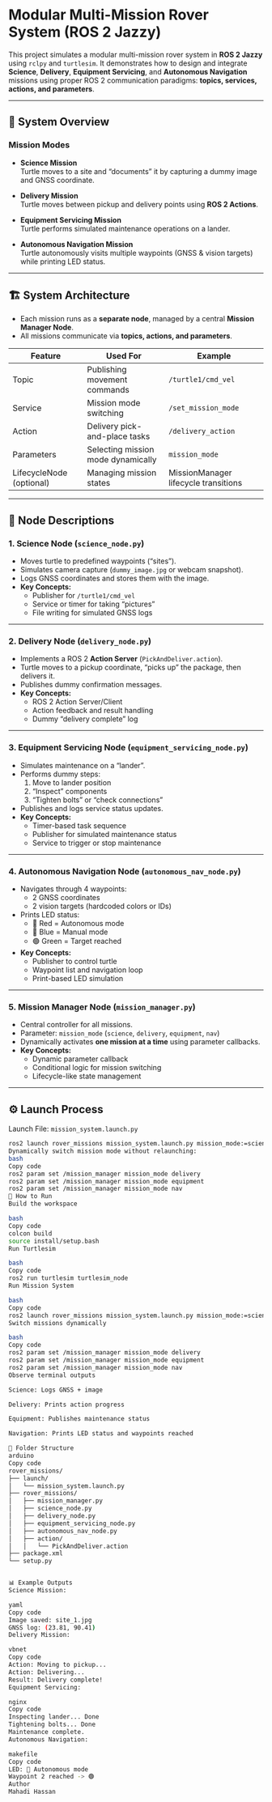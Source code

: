 # Modular Multi-Mission Rover System (ROS 2 Jazzy)

This project simulates a modular multi-mission rover system in **ROS 2 Jazzy** using `rclpy` and `turtlesim`. It demonstrates how to design and integrate **Science**, **Delivery**, **Equipment Servicing**, and **Autonomous Navigation** missions using proper ROS 2 communication paradigms: **topics, services, actions, and parameters**.

---

## 🚀 System Overview

### Mission Modes

- **Science Mission**  
  Turtle moves to a site and “documents” it by capturing a dummy image and GNSS coordinate.

- **Delivery Mission**  
  Turtle moves between pickup and delivery points using **ROS 2 Actions**.

- **Equipment Servicing Mission**  
  Turtle performs simulated maintenance operations on a lander.

- **Autonomous Navigation Mission**  
  Turtle autonomously visits multiple waypoints (GNSS & vision targets) while printing LED status.

---

## 🏗 System Architecture

- Each mission runs as a **separate node**, managed by a central **Mission Manager Node**.
- All missions communicate via **topics, actions, and parameters**.

| Feature | Used For | Example |
|---------|----------|---------|
| Topic | Publishing movement commands | `/turtle1/cmd_vel` |
| Service | Mission mode switching | `/set_mission_mode` |
| Action | Delivery pick-and-place tasks | `/delivery_action` |
| Parameters | Selecting mission mode dynamically | `mission_mode` |
| LifecycleNode (optional) | Managing mission states | MissionManager lifecycle transitions |

---

## 📝 Node Descriptions

### 1. Science Node (`science_node.py`)
- Moves turtle to predefined waypoints (“sites”).
- Simulates camera capture (`dummy_image.jpg` or webcam snapshot).
- Logs GNSS coordinates and stores them with the image.
- **Key Concepts:**  
  - Publisher for `/turtle1/cmd_vel`  
  - Service or timer for taking “pictures”  
  - File writing for simulated GNSS logs  

---

### 2. Delivery Node (`delivery_node.py`)
- Implements a ROS 2 **Action Server** (`PickAndDeliver.action`).
- Turtle moves to a pickup coordinate, “picks up” the package, then delivers it.
- Publishes dummy confirmation messages.
- **Key Concepts:**  
  - ROS 2 Action Server/Client  
  - Action feedback and result handling  
  - Dummy “delivery complete” log  

---

### 3. Equipment Servicing Node (`equipment_servicing_node.py`)
- Simulates maintenance on a “lander”.
- Performs dummy steps:
  1. Move to lander position  
  2. “Inspect” components  
  3. “Tighten bolts” or “check connections”
- Publishes and logs service status updates.
- **Key Concepts:**  
  - Timer-based task sequence  
  - Publisher for simulated maintenance status  
  - Service to trigger or stop maintenance  

---

### 4. Autonomous Navigation Node (`autonomous_nav_node.py`)
- Navigates through 4 waypoints:
  - 2 GNSS coordinates  
  - 2 vision targets (hardcoded colors or IDs)
- Prints LED status:
  - 🔴 Red = Autonomous mode  
  - 🔵 Blue = Manual mode  
  - 🟢 Green = Target reached
- **Key Concepts:**  
  - Publisher to control turtle  
  - Waypoint list and navigation loop  
  - Print-based LED simulation  

---

### 5. Mission Manager Node (`mission_manager.py`)
- Central controller for all missions.
- Parameter: `mission_mode` (`science`, `delivery`, `equipment`, `nav`)
- Dynamically activates **one mission at a time** using parameter callbacks.
- **Key Concepts:**  
  - Dynamic parameter callback  
  - Conditional logic for mission switching  
  - Lifecycle-like state management  

---

## ⚙️ Launch Process

Launch File: `mission_system.launch.py`  
```bash
ros2 launch rover_missions mission_system.launch.py mission_mode:=science
Dynamically switch mission mode without relaunching:
bash
Copy code
ros2 param set /mission_manager mission_mode delivery
ros2 param set /mission_manager mission_mode equipment
ros2 param set /mission_manager mission_mode nav
🏃 How to Run
Build the workspace

bash
Copy code
colcon build
source install/setup.bash
Run Turtlesim

bash
Copy code
ros2 run turtlesim turtlesim_node
Run Mission System

bash
Copy code
ros2 launch rover_missions mission_system.launch.py mission_mode:=science
Switch missions dynamically

bash
Copy code
ros2 param set /mission_manager mission_mode delivery
ros2 param set /mission_manager mission_mode equipment
ros2 param set /mission_manager mission_mode nav
Observe terminal outputs

Science: Logs GNSS + image

Delivery: Prints action progress

Equipment: Publishes maintenance status

Navigation: Prints LED status and waypoints reached

📁 Folder Structure
arduino
Copy code
rover_missions/
├── launch/
│   └── mission_system.launch.py
├── rover_missions/
│   ├── mission_manager.py
│   ├── science_node.py
│   ├── delivery_node.py
│   ├── equipment_servicing_node.py
│   ├── autonomous_nav_node.py
│   ├── action/
│   │   └── PickAndDeliver.action
├── package.xml
└── setup.py


📊 Example Outputs
Science Mission:

yaml
Copy code
Image saved: site_1.jpg
GNSS log: (23.81, 90.41)
Delivery Mission:

vbnet
Copy code
Action: Moving to pickup...
Action: Delivering...
Result: Delivery complete!
Equipment Servicing:

nginx
Copy code
Inspecting lander... Done
Tightening bolts... Done
Maintenance complete.
Autonomous Navigation:

makefile
Copy code
LED: 🔴 Autonomous mode
Waypoint 2 reached -> 🟢
Author
Mahadi Hassan
